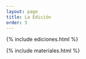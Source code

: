 ```yaml
---
layout: page
title: La Edición
order: 5
---
```


{% include ediciones.html %}

{% include materiales.html %}

